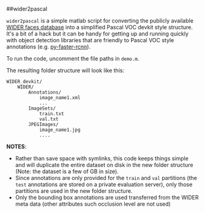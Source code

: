 ##wider2pascal

`wider2pascal` is a simple matlab script for converting the publicly available [WIDER faces database](http://mmlab.ie.cuhk.edu.hk/projects/WIDERFace/) into a simplified Pascal VOC devkit style structure.  It's a bit of a hack but it can be handy for getting up and running quickly with object detection libraries that are friendly to Pascal VOC style annotations (e.g. [py-faster-rcnn](https://github.com/rbgirshick/py-faster-rcnn)).  

To run the code, uncomment the file paths in `demo.m`.  

The resulting folder structure will look like this:

	WIDER_devkit/
		WIDER/
			Annotations/
				image_name1.xml
				...
			ImageSets/
				train.txt
				val.txt
			JPEGImages/
				image_name1.jpg
				....
				
**NOTES**: 

* Rather than save space with symlinks, this code keeps things simple and will duplicate the entire dataset on disk in the new folder structure (Note: the dataset is a few of GB in size).  
* Since annotations are only provided for the `train` and `val`  partitions (the `test` annotations are stored on a private evaluation server), only those partitions are used in the new folder structure.
* Only the bounding box annotations are used transferred from the WIDER meta data (other attributes such occlusion level are not used)				

